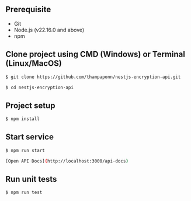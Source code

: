 ## Prerequisite

- Git
- Node.js (v22.16.0 and above)
- npm

## Clone project using CMD (Windows) or Terminal (Linux/MacOS)

```bash
$ git clone https://github.com/thampaponn/nestjs-encryption-api.git

$ cd nestjs-encryption-api
```

## Project setup

```bash
$ npm install
```

## Start service

```bash
$ npm run start

[Open API Docs](http://localhost:3000/api-docs)
```

## Run unit tests

```bash
$ npm run test
```
